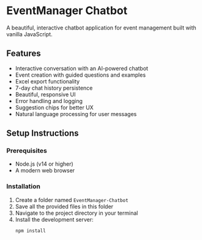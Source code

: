 # EventManager Chatbot

A beautiful, interactive chatbot application for event management built with vanilla JavaScript.

## Features

- Interactive conversation with an AI-powered chatbot
- Event creation with guided questions and examples
- Excel export functionality
- 7-day chat history persistence
- Beautiful, responsive UI
- Error handling and logging
- Suggestion chips for better UX
- Natural language processing for user messages

## Setup Instructions

### Prerequisites

- Node.js (v14 or higher)
- A modern web browser

### Installation

1. Create a folder named `EventManager-Chatbot`
2. Save all the provided files in this folder
3. Navigate to the project directory in your terminal
4. Install the development server:
   ```bash
   npm install